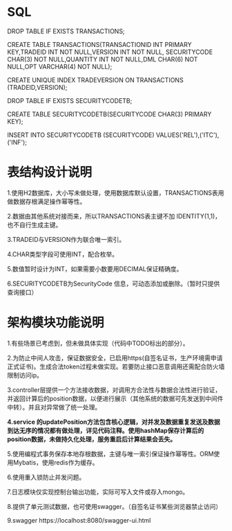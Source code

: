 # SQL

DROP TABLE IF EXISTS TRANSACTIONS;

CREATE TABLE TRANSACTIONS(TRANSACTIONID INT PRIMARY KEY,TRADEID INT NOT NULL,VERSION INT NOT NULL, SECURITYCODE CHAR(3) NOT NULL,QUANTITY INT NOT NULL,DML  CHAR(6) NOT NULL,OPT VARCHAR(4) NOT NULL);

CREATE UNIQUE INDEX TRADEVERSION ON TRANSACTIONS (TRADEID,VERSION);



DROP TABLE IF EXISTS SECURITYCODETB;

CREATE TABLE SECURITYCODETB(SECURITYCODE CHAR(3) PRIMARY KEY);

INSERT INTO SECURITYCODETB (SECURITYCODE) VALUES('REL'),('ITC'),('INF');



# 表结构设计说明

1.使用H2数据库，大小写未做处理，使用数据库默认设置，TRANSACTIONS表用做数据存根满足操作幂等性。

2.数据由其他系统对接而来，所以TRANSACTIONS表主键不加 IDENTITY(1,1)，也不自行生成主键。

3.TRADEID与VERSION作为联合唯一索引。

4.CHAR类型字段可使用INT，配合枚举。

5.数值暂时设计为INT，如果需要小数要用DECIMAL保证精确度。

6.SECURITYCODETB为SecurityCode 信息，可动态添加或删除。（暂时只提供查询接口）

# 架构模块功能说明

1.有些场景已考虑到，但未做具体实现（代码中TODO标出的部分）。

2.为防止中间人攻击，保证数据安全，已启用https(自签名证书，生产环境需申请正式证书)。生成合法token过程未做实现。若要防止接口恶意调用还需配合防火墙限制访问ip。

3.controller层提供一个方法接收数据，对调用方合法性与数据合法性进行验证，并返回计算后的position数据，以便进行展示（其他系统的数据可先发送到中间件中转）。并且对异常做了统一处理。

**4.service 的updatePosition方法包含核心逻辑，对并发及数据重复发送及数据到达无序的情况都有做处理，详见代码注释。使用hashMap保存计算后的position数据，未做持久化处理，服务重启后计算结果会丢失。**

5.使用编程式事务保存本地存根数据，主键与唯一索引保证操作幂等性。ORM使用Mybatis，使用redis作为缓存。

6.使用重入锁防止并发问题。

7.日志模块仅实现控制台输出功能，实际可写入文件或存入mongo。

8.提供了单元测试数据，也可使用swagger。（自签名证书某些浏览器禁止访问）

9.swagger     https://localhost:8080/swagger-ui.html

